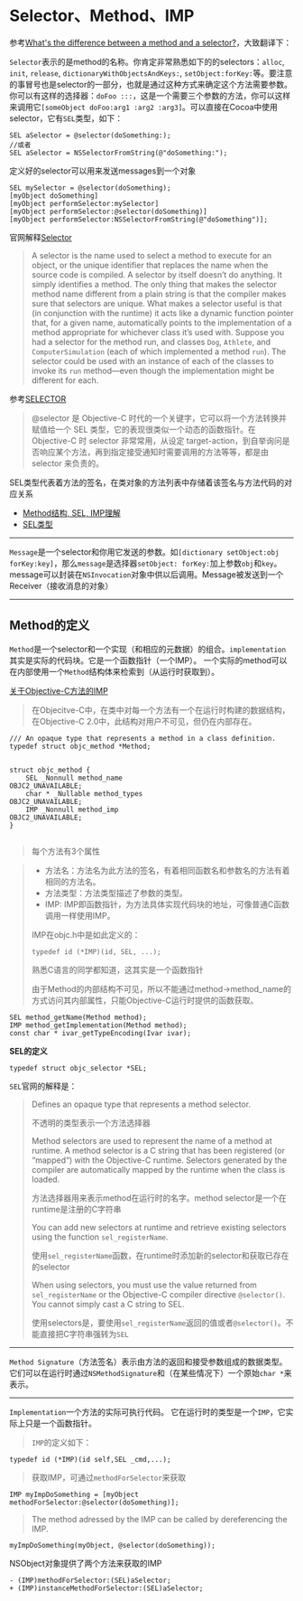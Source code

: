 # Selector、Method、IMP

参考[What's the difference between a method and a selector?](https://stackoverflow.com/questions/5608476/whats-the-difference-between-a-method-and-a-selector)，大致翻译下：


`Selector`表示的是method的名称。你肯定非常熟悉如下的的selectors：`alloc`, `init`, `release`, `dictionaryWithObjectsAndKeys:`, `setObject:forKey:`等。要注意的事冒号也是selector的一部分，也就是通过这种方式来确定这个方法需要参数。你可以有这样的选择器：`doFoo :::`，这是一个需要三个参数的方法，你可以这样来调用它`[someObject doFoo:arg1 :arg2 :arg3]`。可以直接在Cocoa中使用selector，它有`SEL`类型，如下：

```
SEL aSelector = @selector(doSomething:);
//或者
SEL aSelector = NSSelectorFromString(@"doSomething:");
```

定义好的selector可以用来发送messages到一个对象

```
SEL mySelector = @selector(doSomething);
[myObject doSomething]
[myObject performSelector:mySelector]
[myObject performSelector:@selector(doSomething)]
[myObject performSelector:NSSelectorFromString(@"doSomething")];
```

官网解释[Selector](https://developer.apple.com/library/content/documentation/General/Conceptual/DevPedia-CocoaCore/Selector.html)

>A selector is the name used to select a method to execute for an object, or the unique identifier that replaces the name when the source code is compiled. A selector by itself doesn’t do anything. It simply identifies a method. The only thing that makes the selector method name different from a plain string is that the compiler makes sure that selectors are unique. What makes a selector useful is that (in conjunction with the runtime) it acts like a dynamic function pointer that, for a given name, automatically points to the implementation of a method appropriate for whichever class it’s used with. Suppose you had a selector for the method run, and classes `Dog`, `Athlete`, and `ComputerSimulation` (each of which implemented a method `run`). The selector could be used with an instance of each of the classes to invoke its `run` method—even though the implementation might be different for each.


参考[SELECTOR](http://swifter.tips/selector/)
>@selector 是 Objective-C 时代的一个关键字，它可以将一个方法转换并赋值给一个 SEL 类型，它的表现很类似一个动态的函数指针。在 Objective-C 时 selector 非常常用，从设定 target-action，到自举询问是否响应某个方法，再到指定接受通知时需要调用的方法等等，都是由 selector 来负责的。


SEL类型代表着方法的签名，在类对象的方法列表中存储着该签名与方法代码的对应关系

+ [Method结构, SEL, IMP理解](http://www.vanbein.com/posts/ios%E8%BF%9B%E9%98%B6/2015/12/10/sel/)
+ [SEL类型](https://zhongjcbill.gitbooks.io/ios/oc/SEL%E7%B1%BB%E5%9E%8B.html)

----

`Message`是一个selector和你用它发送的参数。如`[dictionary setObject:obj forKey:key]`，那么`message`是选择器`setObject: forKey:`加上参数`obj`和`key`。message可以封装在`NSInvocation`对象中供以后调用。Message被发送到一个Receiver（接收消息的对象）

-----

## Method的定义

`Method`是一个selector和一个实现（和相应的元数据）的组合。`implementation`其实是实际的代码块。它是一个函数指针（一个IMP）。 一个实际的method可以在内部使用一个`Method`结构体来检索到（从运行时获取到）。

[关于Objective-C方法的IMP](http://blog.csdn.net/swplzj/article/details/17280271)
>在Objecitve-C中，在类中对每一个方法有一个在运行时构建的数据结构，在Objective-C 2.0中，此结构对用户不可见，但仍在内部存在。
>

```
/// An opaque type that represents a method in a class definition.
typedef struct objc_method *Method;


struct objc_method {
    SEL _Nonnull method_name                                 OBJC2_UNAVAILABLE;
    char * _Nullable method_types                            OBJC2_UNAVAILABLE;
    IMP _Nonnull method_imp                                  OBJC2_UNAVAILABLE;
}
        
```
>每个方法有3个属性

>+ 方法名：方法名为此方法的签名，有着相同函数名和参数名的方法有着相同的方法名。
>+ 方法类型：方法类型描述了参数的类型。
>+ IMP: IMP即函数指针，为方法具体实现代码块的地址，可像普通C函数调用一样使用IMP。
>
> IMP在objc.h中是如此定义的：
> ```
> typedef id (*IMP)(id, SEL, ...); 
> ```
> 熟悉C语言的同学都知道，这其实是一个函数指针
>
>由于Method的内部结构不可见，所以不能通过method->method_name的方式访问其内部属性，只能Objective-C运行时提供的函数获取。
>
```
SEL method_getName(Method method);
IMP method_getImplementation(Method method);
const char * ivar_getTypeEncoding(Ivar ivar);
```

**SEL的定义**

```
typedef struct objc_selector *SEL;
```

`SEL`官网的解释是：

>Defines an opaque type that represents a method selector.
>
>不透明的类型表示一个方法选择器
>
>Method selectors are used to represent the name of a method at runtime. A method selector is a C string that has been registered (or “mapped“) with the Objective-C runtime. Selectors generated by the compiler are automatically mapped by the runtime when the class is loaded.
>
>方法选择器用来表示method在运行时的名字。method selector是一个在runtime是注册的C字符串
>
>You can add new selectors at runtime and retrieve existing selectors using the function `sel_registerName`.
>
>使用`sel_registerName`函数，在runtime时添加新的selector和获取已存在的selector
>
>When using selectors, you must use the value returned from `sel_registerName` or the Objective-C compiler directive `@selector()`. You cannot simply cast a C string to SEL.
>
>使用selectors是，要使用`sel_registerName`返回的值或者`@selector()`。不能直接把C字符串强转为`SEL`







----

`Method Signature`（方法签名）表示由方法的返回和接受参数组成的数据类型。 它们可以在运行时通过`NSMethodSignature`和（在某些情况下）一个原始`char *`来表示。


----

`Implementation`一个方法的实际可执行代码。 它在运行时的类型是一个`IMP`，它实际上只是一个函数指针。

>`IMP`的定义如下：

```
typedef id (*IMP)(id self,SEL _cmd,...);
```
>获取IMP，可通过`methodForSelector`来获取

```
IMP myImpDoSomething = [myObject methodForSelector:@selector(doSomething)];
```

>The method adressed by the IMP can be called by dereferencing the IMP.

```
myImpDoSomething(myObject, @selector(doSomething));
```

NSObject对象提供了两个方法来获取的IMP

```
- (IMP)methodForSelector:(SEL)aSelector;
+ (IMP)instanceMethodForSelector:(SEL)aSelector;
```









